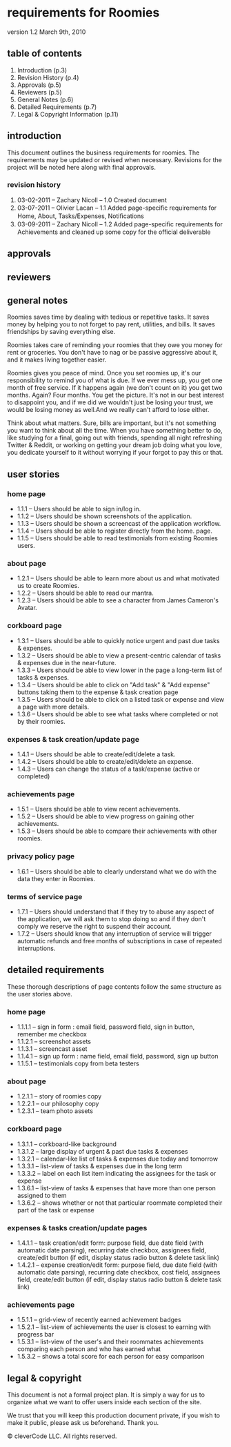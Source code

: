 # requirements for Roomies 

version 1.2
March 9th, 2010

## table of contents

1. Introduction (p.3)
2. Revision History (p.4)
3. Approvals (p.5)
4. Reviewers (p.5)
5. General Notes (p.6)
6. Detailed Requirements (p.7)
7. Legal & Copyright Information (p.11)

## introduction

This document outlines the business requirements for 
roomies. The requirements may be updated or revised when 
necessary. Revisions for the project will be noted here along 
with final approvals.

### revision history
1. 03-02-2011 – Zachary Nicoll – 1.0
  Created document
2. 03-07-2011 – Olivier Lacan – 1.1
  Added page-speciﬁc requirements for Home, About, Tasks/Expenses,  Notiﬁcations
3. 03-09-2011 – Zachary Nicoll – 1.2
  Added page-speciﬁc requirements for Achievements and cleaned up some copy for the official deliverable

## approvals

## reviewers

## general notes

Roomies saves time by dealing with tedious or repetitive tasks. It saves money by helping you to not forget to pay rent, utilities, and bills. It saves friendships by saving everything else. 

Roomies takes care of reminding your roomies that they owe you money for rent or groceries. You don't have to nag or be passive aggressive about it, and it makes living together easier. 

Roomies gives you peace of mind. Once you set roomies up, it's our responsibility to remind you of what is due. If we ever mess up, you get one month of free service. If it happens again (we don't count on it) you get two months. Again? Four months. You get the picture. It's not in our best interest to disappoint you, and if we did we wouldn't just be losing your trust, we would be losing money as well.And we really can't afford to lose either.

Think about what matters. Sure, bills are important, but it's not something you want to think about all the time. When you have something better to do, like studying for a final, going out with friends, spending all night refreshing Twitter & Reddit, or working on getting your dream job doing what you love, you dedicate yourself to it without worrying if your forgot to pay this or that.

## user stories

### home page
  * 1.1.1 – Users should be able to sign in/log in.
  * 1.1.2 – Users should be shown screenshots of the application.
  * 1.1.3 – Users should be shown a screencast of the application workflow.
  * 1.1.4 – Users should be able to register directly from the home.
    page.
  * 1.1.5 – Users should be able to read testimonials from existing
    Roomies users.

### about page
  * 1.2.1 – Users should be able to learn more about us and what motivated us to create Roomies.
  * 1.2.2 – Users should be able to read our mantra.
  * 1.2.3 – Users should be able to see a character from James Cameron's
    Avatar.

### corkboard page
  * 1.3.1 – Users should be able to quickly notice urgent and past due
    tasks & expenses.
  * 1.3.2 – Users should be able to view a present-centric calendar of 
    tasks & expenses due in the near-future.
  * 1.3.3 – Users should be able to view lower in the page a long-term
    list of tasks & expenses.
  * 1.3.4 – Users should be able to click on "Add task" & "Add
    expense" buttons taking them to the expense & task creation page
  * 1.3.5 – Users should be able to click on a listed task or expense
    and view a page with more details.
  * 1.3.6 – Users should be able to see what tasks where completed or
    not by their roomies.

### expenses & task creation/update page
  * 1.4.1 – Users should be able to create/edit/delete a task.
  * 1.4.2 – Users should be able to create/edit/delete an expense.
  * 1.4.3 – Users can change the status of a task/expense (active or
    completed)

### achievements page
  * 1.5.1 – Users should be able to view recent achievements.
  * 1.5.2 – Users should be able to view progress on gaining other achievements.
  * 1.5.3 – Users should be able to compare their achievements with other roomies.

### privacy policy page
  * 1.6.1 – Users should be able to clearly understand what we do with
    the data they enter in Roomies.

### terms of service page
  * 1.7.1 – Users should understand that if they try to abuse any aspect
    of the application, we will ask them to stop doing so and if they
don't comply we reserve the right to suspend their account.
  * 1.7.2 – Users should know that any interruption of service will
    trigger automatic refunds and free months of subscriptions in case
of repeated interruptions.

## detailed requirements

These thorough descriptions of page contents follow the same structure
as the user stories above.

### home page
  * 1.1.1.1 – sign in form : email field, password field, sign in
    button, remember me checkbox
  * 1.1.2.1 – screenshot assets
  * 1.1.3.1 – screencast asset
  * 1.1.4.1 – sign up form : name field, email field, password, sign up button
  * 1.1.5.1 – testimonials copy from beta testers

### about page
  * 1.2.1.1 – story of roomies copy
  * 1.2.2.1 – our philosophy copy
  * 1.2.3.1 – team photo assets

### corkboard page
  * 1.3.1.1 – corkboard-like background
  * 1.3.1.2 – large display of urgent & past due tasks & expenses
  * 1.3.2.1 – calendar-like list of tasks & expenses due today and tomorrow
  * 1.3.3.1 – list-view of tasks & expenses due in the long term
  * 1.3.3.2 – label on each list item indicating the assignees for the
    task or expense 
  * 1.3.6.1 – list-view of tasks & expenses that have more than one
    person assigned to them
  * 1.3.6.2 – shows whether or not that particular roommate completed
    their part of the task or expense

### expenses & tasks creation/update pages
  * 1.4.1.1 – task creation/edit form: purpose field, due date field (with
    automatic date parsing), recurring date checkbox, assignees field,
create/edit button (if edit, display status radio button & delete task link)
  * 1.4.2.1 – expense creation/edit form: purpose field, due date field (with
    automatic date parsing), recurring date checkbox, cost field,
assignees field, create/edit button (if edit, display status radio button & delete task link)

### achievements page
  * 1.5.1.1 – grid-view of recently earned achievement badges
  * 1.5.2.1 – list-view of achievements the user is closest to earning
    with progress bar
  * 1.5.3.1 – list-view of the user's and their roommates achievements
    comparing each person and who has earned what
  * 1.5.3.2 – shows a total score for each person for easy comparison

## legal & copyright

This document is not a formal project plan. It is simply a way for us to
organize what we want to offer users inside each section of the site.

We trust that you will keep this production document private, if you
wish to make it public, please ask us beforehand. Thank you.

© cleverCode LLC. All rights reserved.
